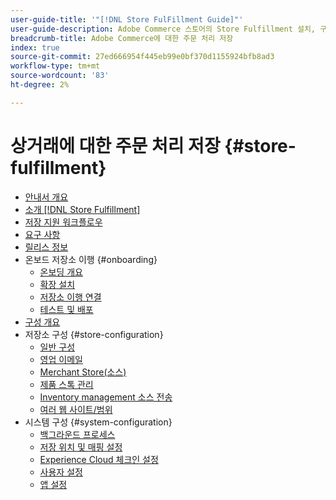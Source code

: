 ```yaml
---
user-guide-title: '"[!DNL Store FulFillment Guide]"'
user-guide-description: Adobe Commerce 스토어의 Store Fulfillment 설치, 구성 및 사용에 대한 자세한 정보입니다.
breadcrumb-title: Adobe Commerce에 대한 주문 처리 저장
index: true
source-git-commit: 27ed666954f445eb99e0bf370d1155924bfb8ad3
workflow-type: tm+mt
source-wordcount: '83'
ht-degree: 2%

---
```



# 상거래에 대한 주문 처리 저장 {#store-fulfillment}

- [안내서 개요](guide-overview.md)
- [소개 [!DNL Store Fulfillment]](introduction.md)
- [저장 지원 워크플로우](store-assist-modules.md)
- [요구 사항](solution-requirements.md)
- [릴리스 정보](release-notes.md)
- 온보드 저장소 이행 {#onboarding}
   - [온보딩 개요](onboard.md)
   - [확장 설치](install.md)
   - [저장소 이행 연결](connect-set-up-service.md)
   - [테스트 및 배포](test-and-deploy.md)
- [구성 개요](service-config-settings-overview.md)
- 저장소 구성 {#store-configuration}
   - [일반 구성](enable-general.md)
   - [영업 이메일](sales-emails.md)
   - [Merchant Store(소스)](merchant-store-configuration.md)
   - [제품 스톡 관리](product-stock.md)
   - [Inventory management 소스 전송](inventory-stock-transfer.md)
   - [여러 웹 사이트/범위](multi-site-and-scope-config.md)
- 시스템 구성 {#system-configuration}
   - [백그라운드 프로세스](background-processes.md)
   - [저장 위치 및 매핑 설정](store-location-map-provider-setup.md)
   - [Experience Cloud 체크인 설정](check-in-experience-setup.md)
   - [사용자 설정](user-setup.md)
   - [앱 설정](app-setup.md)


